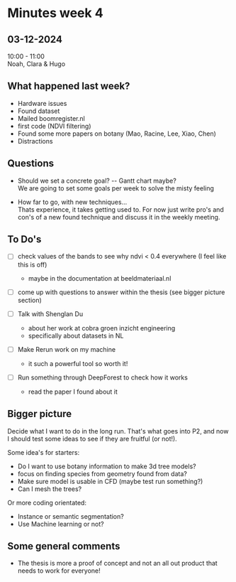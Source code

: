 # Minutes week 4

## 03-12-2024
10:00 - 11:00   
Noah, Clara & Hugo


## What happened last week?

- Hardware issues
- Found dataset
- Mailed boomregister.nl
- first code (NDVI filtering)
- Found some more papers on botany (Mao, Racine, Lee, Xiao, Chen)
- Distractions


## Questions

- Should we set a concrete goal? -- Gantt chart maybe?  
We are going to set some goals per week to solve the misty feeling

- How far to go, with new techniques...  
Thats experience, it takes getting used to. For now just write pro's and con's of a new found technique and discuss it in the weekly meeting.

## To Do's

- [ ] check values of the bands to see why ndvi < 0.4 everywhere (I feel like this is off)
    - maybe in the documentation at beeldmateriaal.nl

- [ ] come up with questions to answer within the thesis (see bigger picture section)

- [ ] Talk with Shenglan Du 
    - about her work at cobra groen inzicht engineering
    - specifically about datasets in NL

- [ ] Make Rerun work on my machine
    - it such a powerful tool so worth it!

- [ ] Run something through DeepForest to check how it works
    - read the paper I found about it

## Bigger picture  

Decide what I want to do in the long run. That's what goes into P2, and now I should test some ideas to see if they are fruitful (or not!).

Some idea's for starters:
- Do I want to use botany information to make 3d tree models?
- focus on finding species from geometry found from data? 
- Make sure model is usable in CFD (maybe test run something?)
- Can I mesh the trees?

Or more coding orientated:
- Instance or semantic segmentation?
- Use Machine learning or not? 



## Some general comments

- The thesis is more a proof of concept and not an all out product that needs to work for everyone!
